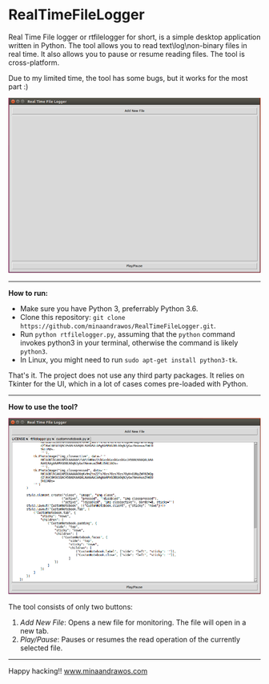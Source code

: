 # RealTimeFileLogger


Real Time File logger or rtfilelogger for short, is a simple desktop application written in Python. The tool allows you to read text\log\non-binary files in real time. It also allows you to pause or resume reading files. The tool is cross-platform.

Due to my limited time, the tool has some bugs, but it works for the most part :)

![Simple file logger](https://github.com/minaandrawos/RealTimeFileLogger/blob/master/screenshot.png)

----
**How to run:**

 - Make sure you have Python 3, preferrably Python 3.6.
 - Clone this repository: `git clone https://github.com/minaandrawos/RealTimeFileLogger.git`.
 - Run `python rtfilelogger.py`, assuming that the `python` command invokes python3 in your terminal, otherwise the command is likely `python3`.
 - In Linux, you might need to run `sudo apt-get install python3-tk`.

That's it. The project does not use any third party packages. It relies on Tkinter for the UI, which in a lot of cases comes pre-loaded with Python. 

----
**How to use the tool?**

![rtfilelogger with some files running](https://github.com/minaandrawos/RealTimeFileLogger/blob/master/screenshotwithfiles.png)

The tool consists of only two buttons:

 1. *Add New File*: Opens a new file for monitoring. The file will open in a new tab.
 2. *Play/Pause*:  Pauses or resumes the read operation of the currently selected file.

----
Happy hacking!!
www.minaandrawos.com
